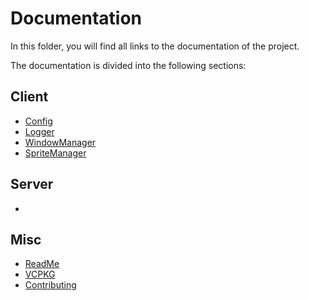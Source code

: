# Documentation

In this folder, you will find all links to the documentation of the project.

The documentation is divided into the following sections:

## Client

- [Config](Client/Config.md)
- [Logger](Client/Logger.md)
- [WindowManager](Client/WindowManager.md)
- [SpriteManager](Client/SpriteManager.md)

## Server

- [](Server/.md)

## Misc

- [ReadMe](../README.md)
- [VCPKG](Misc/VCPKG.md)
- [Contributing](Misc/Contributing.md)
